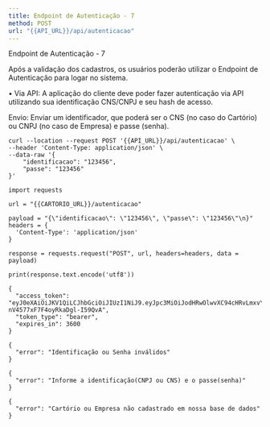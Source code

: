 ```yaml
---
title: Endpoint de Autenticação - 7
method: POST
url: "{{API_URL}}/api/autenticacao"
---
```


Endpoint de Autenticação - 7

Após a validação dos cadastros, os usuários poderão utilizar o Endpoint de Autenticação para logar no sistema.

• Via API: A aplicação do cliente deve poder fazer autenticação via API utilizando sua identificação CNS/CNPJ e seu hash de acesso. 

Envio:
Enviar um identificador, que poderá ser o CNS (no caso do Cartório) ou CNPJ (no caso de Empresa)
e passe (senha).


```request:cURL
curl --location --request POST '{{API_URL}}/api/autenticacao' \
--header 'Content-Type: application/json' \
--data-raw '{
	"identificacao": "123456",
	"passe": "123456"
}'
```


```request:Python
import requests

url = "{{CARTORIO_URL}}/autenticacao"

payload = "{\"identificacao\": \"123456\", \"passe\": \"123456\"\n}"
headers = {
  'Content-Type': 'application/json'
}

response = requests.request("POST", url, headers=headers, data = payload)

print(response.text.encode('utf8'))
```


```response:200
{
  "access_token": "eyJ0eXAiOiJKV1QiLCJhbGciOiJIUzI1NiJ9.eyJpc3MiOiJodHRwOlwvXC94cHRvLmxvY2FsaG9zdFwvYXBpXC9hdXRlbnRpY2FjYW8iLCJpYXQiOjE1OTA0NjI4NjEsImV4cCI6MTU5MDQ2NjQ2MSwibmJmIjoxNTkwNDYyODYxLCJqdGkiOiJkUFVMMVhMa1NUTmpkZ3J3Iiwic3ViIjoiYmRmYzJiMzYtOTNlZS00NTY1LTk2ZjYtZDVjZTFhMTRlNTI2IiwicHJ2IjoiYzAxMGM4OGUxMWY0MWM0Njc5YTNmMzVlMmQwYWQ3YTVlOWFiOWNkMCJ9.biV65aaiUeOnY21z-nV4577xF7F4oyRkaDgl-I59QvA",
  "token_type": "bearer",
  "expires_in": 3600
}
```


```response:401
{
  "error": "Identificação ou Senha inválidos"
}
```


```response:404
{
  "error": "Informe a identificação(CNPJ ou CNS) e o passe(senha)"
}
```

```response:404
{
  "error": "Cartório ou Empresa não cadastrado em nossa base de dados"
}
```